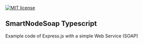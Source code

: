 [![MIT license](http://img.shields.io/badge/license-MIT-brightgreen.svg)](http://opensource.org/licenses/MIT)

## SmartNodeSoap Typescript

Example code of Express.js with a simple Web Service (SOAP)

